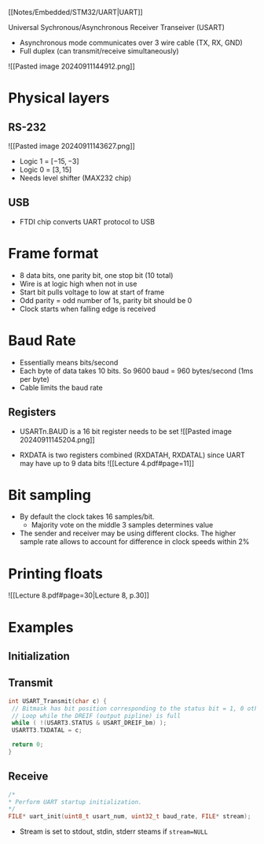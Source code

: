 [[Notes/Embedded/STM32/UART|UART]]

Universal Sychronous/Asynchronous Receiver Transeiver (USART)
- Asynchronous mode communicates over 3 wire cable (TX, RX, GND)
- Full duplex (can transmit/receive simultaneously)

![[Pasted image 20240911144912.png]]

# Physical layers
## RS-232
![[Pasted image 20240911143627.png]]

- Logic 1 = $[-15, -3]$
- Logic 0 = $[3, 15]$
- Needs level shifter (MAX232 chip)
## USB
- FTDI chip converts UART protocol to USB


# Frame format
- 8 data bits, one parity bit, one stop bit (10 total)
- Wire is at logic high when not in use
- Start bit pulls voltage to low at start of frame
- Odd parity = odd number of 1s, parity bit should be 0
- Clock starts when falling edge is received

# Baud Rate
- Essentially means bits/second
- Each byte of data takes 10 bits. So 9600 baud = 960 bytes/second (1ms per byte)
- Cable limits the baud rate

## Registers
- USARTn.BAUD is a 16 bit register needs to be set
![[Pasted image 20240911145204.png]]

- RXDATA is two registers combined (RXDATAH, RXDATAL) since UART may have up to 9 data bits
![[Lecture 4.pdf#page=11]]

# Bit sampling
- By default the clock takes 16 samples/bit.
	- Majority vote on the middle 3 samples determines value
- The sender and receiver may be using different clocks. The higher sample rate allows to account for difference in clock speeds within 2%

# Printing floats
![[Lecture 8.pdf#page=30|Lecture 8, p.30]]

# Examples
## Initialization
## Transmit
```c
int USART_Transmit(char c) {
 // Bitmask has bit position corresponding to the status bit = 1, 0 otherwise
 // Loop while the DREIF (output pipline) is full
 while ( !(USART3.STATUS & USART_DREIF_bm) );
 USARTT3.TXDATAL = c;

 return 0;
}
```

## Receive
```c
/*
* Perform UART startup initialization.
*/
FILE* uart_init(uint8_t usart_num, uint32_t baud_rate, FILE* stream);
```
- Stream is set to stdout, stdin, stderr steams if `stream=NULL`